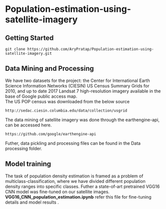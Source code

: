 # Population-estimation-using-satellite-imagery

## Getting Started
```
git clone https://github.com/AryPratap/Population-estimation-using-satellite-imagery.git
```
## Data Mining and Processing 
We have two datasets for the project: the Center for International Earth Science Information Networks
(CIESIN) US Census Summary Grids for 2010, and up to date 2017 Landsat 7 high-resolution imagery
available in the base of Google public access map. 
<br>
The US POP census was downloaded from the below source 
```
http://sedac.ciesin.columbia.edu/data/collection/usgrid
```
The data mining of satellite imagery was done through the earthengine-api, can be accessed here. 
```
https://github.com/google/earthengine-api
```
Futher, data pickling and processing files can be found in the Data processing folder. 
## Model training 
The task of population density estimation is framed as a problem of multiclass-classification, where we have divided different population density ranges into specific classes. Futher a state-of-art pretrained VGG16 CNN model was fine-tuned on our satellite images. <br>
<b>VGG16_CNN_population_estimation.ipynb</b> refer this file for fine-tuning details and model results . 
